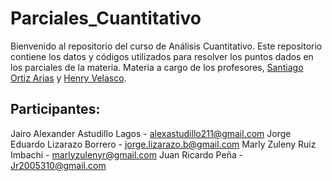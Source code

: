 # Parciales_Cuantitativo
Bienvenido al repositorio del curso de Análisis Cuantitativo. Este repositorio contiene los datos y códigos utilizados para resolver los puntos dados en los parciales de la materia. Materia a cargo de los profesores, [Santiago Ortiz Arias](https://www.researchgate.net/profile/Santiago-Ortiz) y
[Henry Velasco](https://www.researchgate.net/profile/Henry-Velasco).


## Participantes:
Jairo Alexander Astudillo Lagos - alexastudillo211@gmail.com 
Jorge Eduardo Lizarazo Borrero - jorge.lizarazo.b@gmail.com
Marly Zuleny Ruiz Imbachi - marlyzulenyr@gmail.com
Juan Ricardo Peña - Jr2005310@gmail.com
